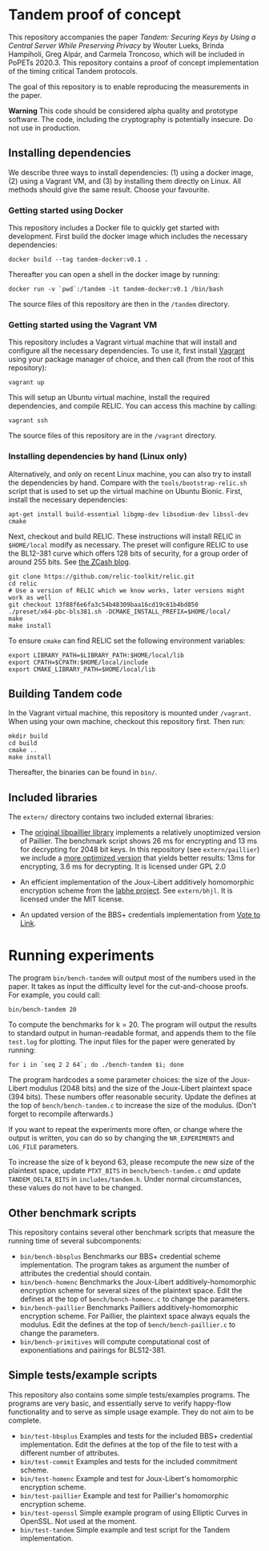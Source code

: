 # Tandem proof of concept

This repository accompanies the paper *Tandem: Securing Keys by Using a Central Server While Preserving Privacy* by Wouter Lueks, Brinda Hampiholi, Greg Alpár, and Carmela Troncoso, which will be included in PoPETs 2020.3. This repository contains a proof of concept implementation of the timing critical Tandem protocols.

The goal of this repository is to enable reproducing the measurements in the paper.

**Warning** This code should be considered alpha quality and prototype software. The code, including the cryptography is potentially insecure. Do not use in production.

## Installing dependencies

We describe three ways to install dependencies: (1) using a docker image, (2) using a Vagrant VM, and (3) by installing them directly on Linux. All methods should give the same result. Choose your favourite.

### Getting started using Docker

This repository includes a Docker file to quickly get started with development. First build the docker image which includes the necessary dependencies:

```
docker build --tag tandem-docker:v0.1 .
```

Thereafter you can open a shell in the docker image by running:

```
docker run -v `pwd`:/tandem -it tandem-docker:v0.1 /bin/bash
```

The source files of this repository are then in the `/tandem` directory.


### Getting started using the Vagrant VM

This repository includes a Vagrant virtual machine that will install and configure all the necessary dependencies. To use it, first install [Vagrant](https://www.vagrantup.com/) using your package manager of choice, and then call (from the root of this repository):

```
vagrant up
```

This will setup an Ubuntu virtual machine, install the required dependencies, and compile RELIC. You can access this machine by calling:

```
vagrant ssh
```

The source files of this repository are in the `/vagrant` directory.

### Installing dependencies by hand (Linux only)

Alternatively, and only on recent Linux machine, you can also try to install the
dependencies by hand. Compare with the `tools/bootstrap-relic.sh` script that is
used to set up the virtual machine on Ubuntu Bionic. First, install the
necessary dependencies:

```
apt-get install build-essential libgmp-dev libsodium-dev libssl-dev cmake
```

Next, checkout and build RELIC. These instructions will install RELIC in `$HOME/local` modify as necessary. The preset will configure RELIC to use the BL12-381 curve which offers 128 bits of security, for a group order of around 255 bits. See [the ZCash blog](https://blog.z.cash/new-snark-curve).

```
git clone https://github.com/relic-toolkit/relic.git
cd relic
# Use a version of RELIC which we know works, later versions might work as well
git checkout 13f88f6e6fa3c54b48309baa16cd19c61b4bd850
./preset/x64-pbc-bls381.sh -DCMAKE_INSTALL_PREFIX=$HOME/local/
make
make install
```

To ensure `cmake` can find RELIC set the following environment variables:

```
export LIBRARY_PATH=$LIBRARY_PATH:$HOME/local/lib
export CPATH=$CPATH:$HOME/local/include
export CMAKE_LIBRARY_PATH=$HOME/local/lib
```

## Building Tandem code

In the Vagrant virtual machine, this repository is mounted under `/vagrant`. When using your own machine, checkout this repository first. Then run:

```
mkdir build
cd build
cmake ..
make install
```

Thereafter, the binaries can be found in `bin/`.

## Included libraries

The `extern/` directory contains two included external libraries:

 * The [original libpaillier library](http://acsc.cs.utexas.edu/libpaillier/) implements a relatively unoptimized version of Paillier. The benchmark script shows 26 ms for encrypting and 13 ms for decrypting for 2048 bit keys. In this repository (see `extern/paillier`) we include a [more optimized version](https://github.com/mcornejo/libpaillier) that yields better results: 13ms for encrypting, 3.6 ms for decrypting. It is licensed under GPL 2.0
 
 * An efficient implementation of the Joux-Libert additively homomorphic encryption scheme from the [labhe project](https://github.com/haslab/labhe). See `extern/bhjl`. It is licensed under the MIT license.

 * An updated version of the BBS+ credentials implementation from [Vote to Link](https://github.com/wouterl/vote-to-link).

# Running experiments

The program `bin/bench-tandem` will output most of the numbers used in the paper. It takes as input the difficulty level for the cut-and-choose proofs. For example, you could call:

```
bin/bench-tandem 20
```

To compute the benchmarks for k = 20. The program will output the results to standard output in human-readable format, and appends them to the file `test.log` for plotting. The input files for the paper were generated by running:

```
for i in `seq 2 2 64`; do ./bench-tandem $i; done
```

The program hardcodes a some parameter choices: the size of the Joux-Libert modulus (2048 bits) and the size of the Joux-Libert plaintext space (394 bits). These numbers offer reasonable security. Update the defines at the top of `bench/bench-tandem.c` to increase the size of the modulus. (Don't forget to recompile afterwards.)

If you want to repeat the experiments more often, or change where the output is written, you can do so by changing the `NR_EXPERIMENTS` and `LOG_FILE` parameters.

To increase the size of k beyond 63, please recompute the new size of the plaintext space, update `PTXT_BITS` in `bench/bench-tandem.c` _and_ update `TANDEM_DELTA_BITS` in `includes/tandem.h`. Under normal circumstances, these values do not have to be changed.

## Other benchmark scripts

This repository contains several other benchmark scripts that measure the running time of several subcomponents:

 * `bin/bench-bbsplus` Benchmarks our BBS+ credential scheme implementation. The program takes as argument the number of attributes the credential should contain.
 * `bin/bench-homenc` Benchmarks the Joux-Libert additively-homomorphic encryption scheme for several sizes of the plaintext space. Edit the defines at the top of `bench/bench-homenc.c` to change the parameters.
 * `bin/bench-paillier` Benchmarks Pailliers additively-homomorphic encryption scheme. For Paillier, the plaintext space always equals the modulus. Edit the defines at the top of `bench/bench-paillier.c` to change the parameters.
 * `bin/bench-primitives` will compute computational cost of exponentiations and pairings for BLS12-381.
 
## Simple tests/example scripts

This repository also contains some simple tests/examples programs. The programs are very basic, and essentially serve to verify happy-flow functionality and to serve as simple usage example. They do not aim to be complete.

 * `bin/test-bbsplus` Examples and tests for the included BBS+ credential implementation. Edit the defines at the top of the file to test with a different number of attributes.
 * `bin/test-commit` Examples and tests for the included commitment scheme.
 * `bin/test-homenc` Example and test for Joux-Libert's homomorphic encryption scheme.
 * `bin/test-paillier` Example and test for Paillier's homomorphic encryption scheme.
 * `bin/test-openssl` Simple example program of using Elliptic Curves in OpenSSL. Not used at the moment.
 * `bin/test-tandem` Simple example and test script for the Tandem implementation.
